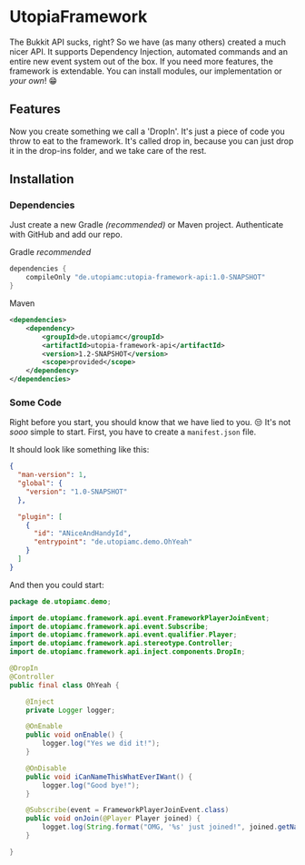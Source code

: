 
# UtopiaFramework

The Bukkit API sucks, right? So we have (as many others) created a much nicer API. It supports Dependency Injection, automated commands and an entire new event system out of the box. If you need more features, the framework is extendable. You can install modules, our implementation or *your own*! 😁



## Features

Now you create something we call a 'DropIn'. It's just a piece of code you throw to eat to the framework. It's called drop in, because you can just drop it in the drop-ins folder, and we take care of the rest.


## Installation

### Dependencies

Just create a new Gradle *(recommended)* or Maven project. Authenticate with GitHub and add our repo.

Gradle *recommended*
```groovy
dependencies {
    compileOnly "de.utopiamc:utopia-framework-api:1.0-SNAPSHOT"
}
```

Maven
```xml
<dependencies>
    <dependency>
        <groupId>de.utopiamc</groupId>
        <artifactId>utopia-framework-api</artifactId>
        <version>1.2-SNAPSHOT</version>
        <scope>provided</scope>
    </dependency>
</dependencies>
```

### Some Code

Right before you start, you should know that we have lied to you. 😒
It's not *sooo* simple to start. First, you have to create a `manifest.json` file.

It should look like something like this:
```json
{
  "man-version": 1,
  "global": {
    "version": "1.0-SNAPSHOT"
  },

  "plugin": [
    {
      "id": "ANiceAndHandyId",
      "entrypoint": "de.utopiamc.demo.OhYeah"
    }
  ]
}
```

And then you could start:

```java
package de.utopiamc.demo;

import de.utopiamc.framework.api.event.FrameworkPlayerJoinEvent;
import de.utopiamc.framework.api.event.Subscribe;
import de.utopiamc.framework.api.event.qualifier.Player;
import de.utopiamc.framework.api.stereotype.Controller;
import de.utopiamc.framework.api.inject.components.DropIn;

@DropIn
@Controller
public final class OhYeah {

    @Inject
    private Logger logger;

    @OnEnable
    public void onEnable() {
        logger.log("Yes we did it!");
    }

    @OnDisable
    public void iCanNameThisWhatEverIWant() {
        logger.log("Good bye!");
    }

    @Subscribe(event = FrameworkPlayerJoinEvent.class)
    public void onJoin(@Player Player joined) {
        logget.log(String.format("OMG, '%s' just joined!", joined.getName()));
    }

}
```


